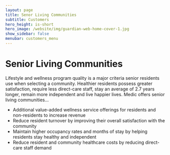 ```yaml
---
layout: page
title: Senor Living Communities
subtitle: Customers
hero_height: is-short
hero_image: /website/img/guardian-web-home-cover-1.jpg
show_sidebar: false
menubar: customers_menu
---
```


# Senior Living Communities
Lifestyle and wellness program quality is a major criteria senior residents use when selecting a community. Healthier residents possess greater satisfaction, require less direct-care staff, stay an average of 2.7 years longer, remain more independent and live happier lives. Medic offers senior living communities…
- Additional value-added wellness service offerings for residents and non-residents to increase revenue
- Reduce resident turnover by improving their overall satisfaction with the community
- Maintain higher occupancy rates and months of stay by helping residents stay healthy and independent
- Reduce resident and community healthcare costs by reducing direct-care staff demand